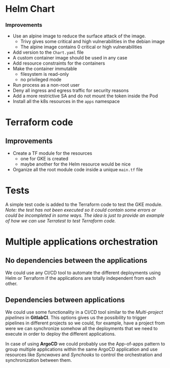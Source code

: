 # Helm Chart
### Improvements

* Use an alpine image to reduce the surface attack of the image.
    * Trivy gives some critical and high vulnerabilities in the debian image
    * The alpine image contains 0 critical or high vulnerabilities
* Add version to the `Chart.yaml` file
* A custom container image should be used in any case
* Add resource constraints for the containers
* Make the container immutable
    * filesystem is read-only
    * no privileged mode
* Run process as a non-root user
* Deny all ingress and egress traffic for security reasons
* Add a more restrictive SA and do not mount the token inside the Pod
* Install all the k8s resources in the `apps` namespace 

# Terraform code
## Improvements
* Create a TF module for the resources
    * one for GKE is created
    * maybe another for the Helm resource would be nice
* Organize all the root module code inside a unique `main.tf` file


# Tests
A simple test code is added to the Terraform code to test the GKE module. 
*Note: the test has not been executed so it could contain some errors or could be incompleted in some ways. The idea is just to provide an example of how we can use Terratest to test Terraform code.*

# Multiple applications orchestration

## No dependencies between the applications
We could use any CI/CD tool to automate the different deployments using Helm or Terraform if the applications are totally independent from each other.

## Dependencies between applications
We could use some functionality in a CI/CD tool similar to the *Multi-project pipelines* in **GitlabCI**. This options gives us the possibility to trigger pipelines in different projects so we could, for example, have a project from were we can synchronize somehow all the deployments that we need to execute in order to deploy the different applications.

In case of using **ArgoCD** we could probably use the App-of-apps pattern to group multiple applications within the same ArgoCD application and use resources like *Syncwaves* and *Synchooks* to control the orchestration and synchronization between them.